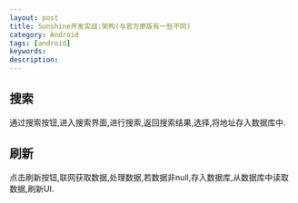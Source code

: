 ```yaml
---
layout: post
title: Sunshine开发实战:架构(与官方原版有一些不同)
category: Android
tags: [android]
keywords:
description:
---
```


## 搜索
通过搜索按钮,进入搜索界面,进行搜索,返回搜索结果,选择,将地址存入数据库中.

## 刷新
点击刷新按钮,联网获取数据,处理数据,若数据非null,存入数据库,从数据库中读取数据,刷新UI.
